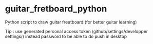 # guitar_fretboard_python
Python script to draw guitar freatboard (for better guitar learning)

Tip : use generated personal access token (github/settings/developper settings/) instead password to be able to do push in desktop 